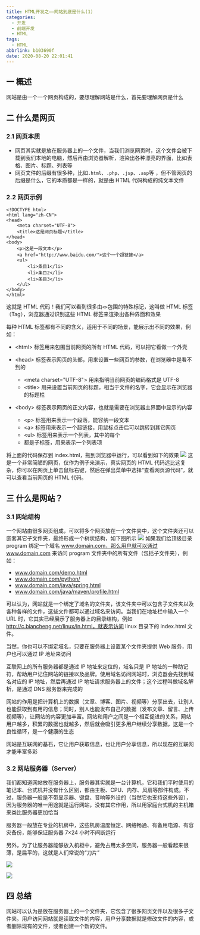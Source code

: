 ```yaml
---
title: HTML开发之——网站到底是什么(1)
categories:
  - 开发
  - 前端开发
  - HTML
tags:
  - HTML
abbrlink: b103690f
date: 2020-08-20 22:01:41
---
```

## 一 概述

网站是由一个一个网页构成的，要想理解网站是什么，首先要理解网页是什么 

<!--more-->

## 二 什么是网页

### 2.1 网页本质

* 网页其实就是放在服务器上的一个文件，当我们浏览网页时，这个文件会被下载到我们本地的电脑，然后再由浏览器解析，渲染出各种漂亮的界面，比如表格、图片、标题、列表等 
* 网页文件的后缀有很多种，比如`.html`、`.php`、`.jsp`、`.asp`等 ，但不管网页的后缀是什么，它的本质都是一样的，就是由 HTML 代码构成的纯文本文件 

### 2.2 网页示例

```
<!DOCTYPE html>
<html lang="zh-CN">
<head>
    <meta charset="UTF-8">
    <title>这是网页标题</title>
</head>
<body>
    <p>这是一段文本</p>
    <a href="http://www.baidu.com/">这个一个超链接</a>
    <ul>
        <li>条目1</li>
        <li>条目2</li>
        <li>条目3</li>
    </ul>
</body>
</html>
```

这就是 HTML 代码！我们可以看到很多由`<>`包围的特殊标记，这叫做 HTML 标签（Tag），浏览器通过识别这些 HTML 标签来渲染出各种界面和效果 

每种 HTML 标签都有不同的含义，适用于不同的场景，能展示出不同的效果，例如： 

* \<html> 标签用来包围当前网页的所有 HTML 代码，可以把它看做一个外壳 
* \<head> 标签表示网页的头部，用来设置一些网页的参数，在浏览器中是看不到的 
  - \<meta charset="UTF-8"> 用来指明当前网页的编码格式是 UTF-8  
  - \<title> 用来设置当前网页的标题，相当于文件的名字，它会显示在浏览器的标题栏 
  
* \<body> 标签表示网页的正文内容，也就是需要在浏览器主界面中显示的内容 
  - \<p> 标签用来表示一个段落，能容纳一段文本  
  - \<a> 标签用来表示一个超链接，用鼠标点击后可以跳转到其它网页  
  - \<ul> 标签用来表示一个列表，其中的每个 <li> 都是子标签，用来表示一个列表项 

将上面的代码保存到 index.html，拖到浏览器中运行，可以看到如下的效果 
![][1]
这是一个非常简陋的网页，仅作为例子来演示，真实网页的 HTML 代码远比这复杂，你可以在网页上单击鼠标右键，然后在弹出菜单中选择“查看网页源代码”，就可以查看当前网页的 HTML 代码。

## 三 什么是网站？

### 3.1 网站结构

 一个网站由很多网页组成，可以将多个网页放在一个文件夹中，这个文件夹还可以嵌套其它子文件夹，最终形成一个树状结构，如下图所示 
![][2]
如果我们给顶级目录 program 绑定一个域名 www.domain.com，那么用户就可以通过 www.domain.com 来访问 program 文件夹中的所有文件（包括子文件夹），例如：

* www.domain.com/demo.html
* www.domain.com/python/
* www.domain.com/java/spring.html
* www.domain.com/java/maven/profile.html

可以认为，网站就是一个绑定了域名的文件夹，该文件夹中可以包含子文件夹以及各种各样的文件，这些文件都可以通过域名来访问。当我们在地址栏中输入一个 URL 时，它其实已经展示了服务器上的目录结构，例如 http://c.biancheng.net/linux/ln.html，就表示访问 linux 目录下的 index.html 文件。 

当然，你也可以不绑定域名，只要在服务器上设置某个文件夹提供 Web 服务，用户也可以通过 IP 地址来访问 

互联网上的所有服务器都是通过 IP 地址来定位的，域名只是 IP 地址的一种助记符，帮助用户记住网站的链接以及品牌。使用域名访问网站时，浏览器会先找到域名对应的 IP 地址，然后再通过 IP 地址请求服务器上的文件；这个过程叫做域名解析，是通过 DNS 服务器来完成的 

网站的作用是把计算机上的数据（文章、博客、图片、视频等）分享出去，让别人也能获取到有用的信息；同时，别人也能发布自己的数据（发布文章、留言、上传视频等），让网站的内容更加丰富。网站和用户之间是一个相互促进的关系，网站用户越多，积累的数据也就越多，然后就会吸引更多用户继续分享数据，这是一个良性循环，是一个健康的生态 

网站是互联网的基石，它让用户获取信息，也让用户分享信息，所以现在的互联网才能丰富多彩 

### 3.2 网站服务器（Server）

我们都知道网站放在服务器上，服务器其实就是一台计算机，它和我们平时使用的笔记本、台式机并没有什么区别，都由主板、CPU、内存、风扇等部件构成。不过，服务器一般是不带显示器、键盘、音响等外设的（当然它也支持这些外设），因为服务器的唯一用途就是运行网站，没有其它作用，所以用家庭台式机的主机箱来类比服务器更加恰当 

服务器一般放在专业的机房中，这些机房温度恒定、网络畅通、有备用电源、有容灾备份，能够保证服务器 7×24 小时不间断运行 

另外，为了让服务器能够放入机柜中，避免占用太多空间，服务器一般看起来很薄，是扁平的，这就是人们常说的“刀片” 

![][3]

![][4]

## 四 总结

网站可以认为是放在服务器上的一个文件夹，它包含了很多网页文件以及很多子文件夹。用户访问网站就是读取文件的内容，用户分享数据就是修改文件的内容，或者删除现有的文件，或者创建一个新的文件。 



[1]:https://cdn.jsdelivr.net/gh/pgzxc/CDN/blog-image/html-webset-sample-preview.png
[2]:https://cdn.jsdelivr.net/gh/pgzxc/CDN/blog-image/html-webset--web-tree-view.png
[3]:https://cdn.jsdelivr.net/gh/pgzxc/CDN/blog-image/html-webset-server-look.png
[4]:https://cdn.jsdelivr.net/gh/pgzxc/CDN/blog-image/html-webset-server-gui-look.png